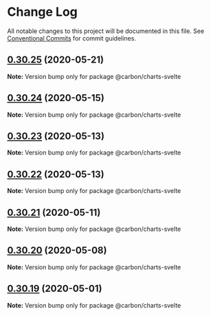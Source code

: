 # Change Log

All notable changes to this project will be documented in this file.
See [Conventional Commits](https://conventionalcommits.org) for commit guidelines.

## [0.30.25](https://github.com/IBM/carbon-charts/compare/v0.30.24...v0.30.25) (2020-05-21)

**Note:** Version bump only for package @carbon/charts-svelte





## [0.30.24](https://github.com/IBM/carbon-charts/compare/v0.30.23...v0.30.24) (2020-05-15)

**Note:** Version bump only for package @carbon/charts-svelte





## [0.30.23](https://github.com/IBM/carbon-charts/compare/v0.30.22...v0.30.23) (2020-05-13)

**Note:** Version bump only for package @carbon/charts-svelte





## [0.30.22](https://github.com/IBM/carbon-charts/compare/v0.30.21...v0.30.22) (2020-05-13)

**Note:** Version bump only for package @carbon/charts-svelte





## [0.30.21](https://github.com/IBM/carbon-charts/compare/v0.30.20...v0.30.21) (2020-05-11)

**Note:** Version bump only for package @carbon/charts-svelte





## [0.30.20](https://github.com/IBM/carbon-charts/compare/v0.30.19...v0.30.20) (2020-05-08)

**Note:** Version bump only for package @carbon/charts-svelte





## [0.30.19](https://github.com/IBM/carbon-charts/compare/v0.30.18...v0.30.19) (2020-05-01)

**Note:** Version bump only for package @carbon/charts-svelte
